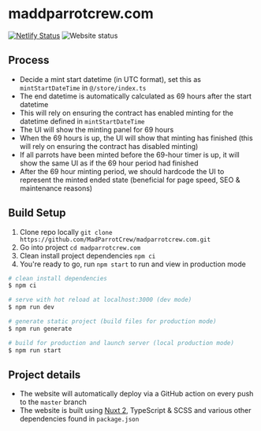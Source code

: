 # maddparrotcrew.com

[![Netlify Status](https://api.netlify.com/api/v1/badges/51a236ba-2359-40f5-927b-3de7a037fec3/deploy-status)](https://app.netlify.com/sites/optimistic-kepler-345fcf/deploys) ![Website status](https://img.shields.io/website?url=https%3A%2F%2Fmadparrotcrew.com)

## Process

- Decide a mint start datetime (in UTC format), set this as `mintStartDateTime` in `@/store/index.ts`
- The end datetime is automatically calculated as 69 hours after the start datetime
- This will rely on ensuring the contract has enabled minting for the datetime defined in `mintStartDateTime`
- The UI will show the minting panel for 69 hours
- When the 69 hours is up, the UI will show that minting has finished (this will rely on ensuring the contract has disabled minting)
- If all parrots have been minted before the 69-hour timer is up, it will show the same UI as if the 69 hour period had finished
- After the 69 hour minting period, we should hardcode the UI to represent the minted ended state (beneficial for page speed, SEO & maintenance reasons)

## Build Setup

1. Clone repo locally `git clone https://github.com/MadParrotCrew/madparrotcrew.com.git`
2. Go into project `cd madparrotcrew.com`
3. Clean install project dependencies `npm ci`
4. You're ready to go, run `npm start` to run and view in production mode

```bash
# clean install dependencies
$ npm ci

# serve with hot reload at localhost:3000 (dev mode)
$ npm run dev

# generate static project (build files for production mode)
$ npm run generate

# build for production and launch server (local production mode)
$ npm run start
```

## Project details

- The website will automatically deploy via a GitHub action on every push to the `master` branch
- The website is built using [Nuxt 2](https://nuxtjs.org), TypeScript & SCSS and various other dependencies found in `package.json`
